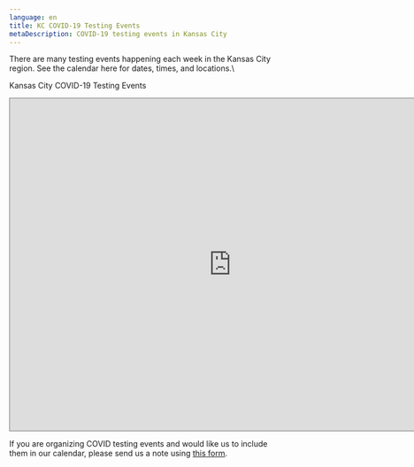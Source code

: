 ```yaml
---
language: en
title: KC COVID-19 Testing Events
metaDescription: COVID-19 testing events in Kansas City
---
```

There are many testing events happening each week in the Kansas City region. See the calendar here for dates, times, and locations.\

Kansas City COVID-19 Testing Events

<iframe src="https://calendar.google.com/calendar/b/1/embed?height=600&amp;wkst=1&amp;bgcolor=%23ffffff&amp;ctz=America%2FChicago&amp;src=Y29tZWJhY2trYy5jb21fdWE5NzZkdXJnMTEwN3AyMWNrc241NHAwNThAZ3JvdXAuY2FsZW5kYXIuZ29vZ2xlLmNvbQ&amp;color=%23ae030d&amp;mode=WEEK&amp;showTz=0&amp;showCalendars=0&amp;showTabs=0&amp;showNav=1&amp;showTitle=0" style="border:solid 1px #777" width="800" height="600" frameborder="0" scrolling="no"></iframe>

If you are organizing COVID testing events and would like us to include them in our calendar, please send us a note using [this form](<javascript:void( window.open( 'https://form.jotform.com/201337626005143', 'blank', 'scrollbars=yes, toolbar=no, width=700, height=500' ) )>).